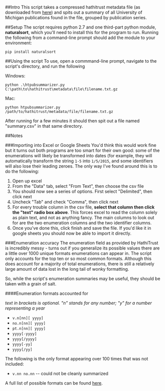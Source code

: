 ##Intro
This script takes a compressed hathitrust metadata file (as downloaded from [here](https://www.hathitrust.org/hathifiles)) and spits out a summary of all
University of Michigan publications found in the file, grouped by publication series.

##Setup
The script requires python 2.7 and one third-part python module, __naturalsort__, which you'll need to install this for the program to run. 
Running the following from a command-line prompt should add the module to your environment:

```
pip install naturalsort
```

##Using the script
To use, open a commmand-line prompt, navigate to the script's directory, and run the following

Windows:

```
python .\htpubsummarizer.py C:\path\to\hathitrust\metadata\file\filename.txt.gz
```

Mac:

```
python htpubsummarizer.py /path/to/hathitrust/metadata/file/filename.txt.gz
```

After running for a few minutes it should then spit out a file named "summary.csv" in that same directory.


##Notes

###Importing into Excel or Google Sheets
You'd think this would work fine but it turns out both programs are too smart for their own good: some of the enumerations will likely be 
transformed into dates (for example, they will automatically transform the string ```1-5``` into ```1/5/2015```, and some identifiers will also lose their leading zeroes. 
The only way I've found around this is to do the following:

1. Open up excel
2. From the "Data" tab, select "From Text", then choose the csv file
3. You should now see a series of options. First select "Delimited", then click next
4. Uncheck "Tab" and check "Comma", then click next
5. For every trouble column in the csv file, __select that column then click the "text" radio box above__. This forces excel to read the column solely as plain text, and not as anything fancy. The main columns to look out for are the two enumeration columns and the two identifier columns.
6. Once you've done this, click finish and save the file. If you'd like it in google sheets you should now be able to import it directly.

###Enumeration accuracy
The enumeration field as provided by HathiTrust is incredibly messy - turns out if you generalize its possible values there are
a little over 1000 unique formats enumerations can appear in. The script only accounts for the top ten or so most common formats.
Although this does account for a majority of total enumerations, there is still a relatively large amount of data lost
in the long tail of wonky formatting.

So, while the script's enumeration summaries may be useful, they should be taken with a grain of salt.

####Enumeration formats accounted for

_text in brackets is optional. "n" stands for any number; "y" for a number representing a year_

* ```v.n[nn][ yyyy]```
* ```no.n[nn][ yyyy]```
* ```pt.n[nn][ yyyy]```
* ```yyyy[-yyyy]```
* ```yyyy[/yyyy]```
* ```yyyy[-yy]```
* ```yyyy[/yy]```


The following is the only format appearing over 100 times that was not included:

* ```v.nn no.nn``` -- could not be cleanly summarized

A full list of possible formats can be found [here](https://goo.gl/CRJYKJ).
